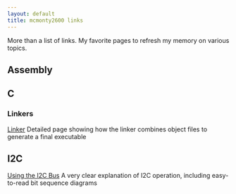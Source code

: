 ```yaml
---
layout: default
title: mcmonty2600 links
---
```


More than a list of links. My favorite pages to refresh my memory on various topics.

## Assembly

## C

### Linkers

[Linker](http://www.bravegnu.org/gnu-eprog/linker.html)
Detailed page showing how the linker combines object files to generate a final executable

## I2C

[Using the I2C Bus](http://www.robot-electronics.co.uk/i2c-tutorial)
A very clear explanation of I2C operation, including easy-to-read bit sequence diagrams
